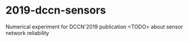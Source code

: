 # 2019-dccn-sensors
Numerical experiment for DCCN'2019 publication &lt;TODO> about sensor network reliability
